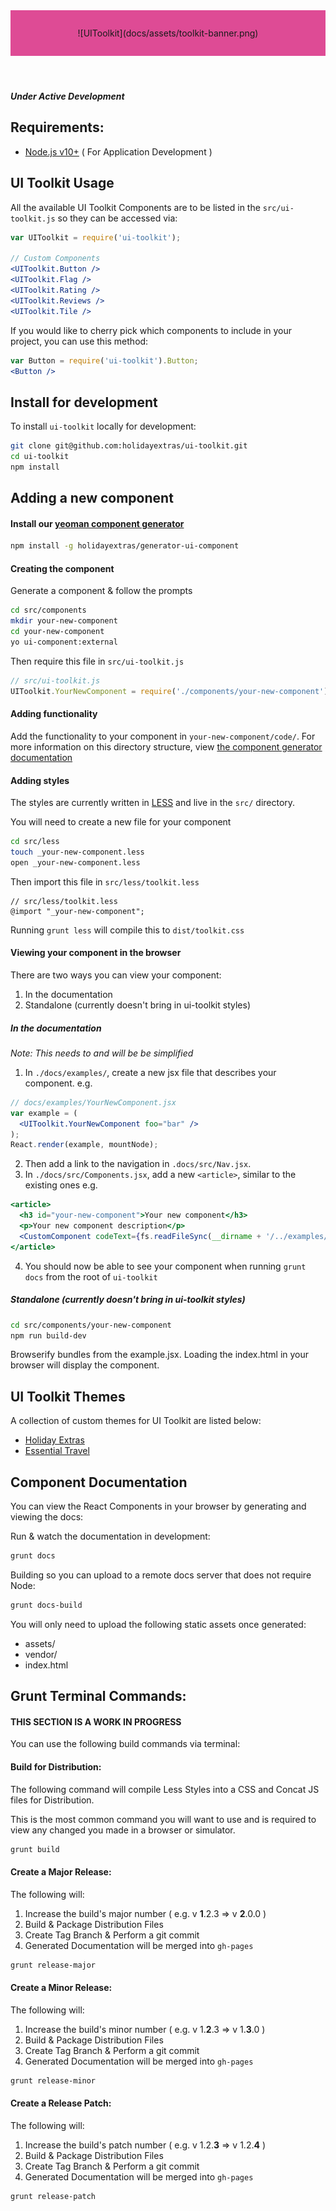 <header style="background: rgb(222,75,149);padding:2em;text-align:center">
  ![UIToolkit](docs/assets/toolkit-banner.png)
</header>

##### Under Active Development

Requirements:
---

* [Node.js v10+](http://nodejs.org/) ( For Application Development )

UI Toolkit Usage
---

All the available UI Toolkit Components are to be listed in the `src/ui-toolkit.js` so they can be accessed via:

```jsx
var UIToolkit = require('ui-toolkit');

// Custom Components
<UIToolkit.Button />
<UIToolkit.Flag />
<UIToolkit.Rating />
<UIToolkit.Reviews />
<UIToolkit.Tile />
```

If you would like to cherry pick which components to include in your project, you can use this method:

```jsx
var Button = require('ui-toolkit').Button;
<Button />
```

Install for development
---

To install `ui-toolkit` locally for development:

```bash
git clone git@github.com:holidayextras/ui-toolkit.git
cd ui-toolkit
npm install
```

Adding a new component
---
#### Install our [yeoman component generator](https://github.com/holidayextras/generator-ui-component)
```bash
npm install -g holidayextras/generator-ui-component
```

#### Creating the component
Generate a component & follow the prompts
```bash
cd src/components
mkdir your-new-component
cd your-new-component
yo ui-component:external
```

Then require this file in `src/ui-toolkit.js`
```javascript
// src/ui-toolkit.js
UIToolkit.YourNewComponent = require('./components/your-new-component');
```

#### Adding functionality
Add the functionality to your component in `your-new-component/code/`. For more information on this directory structure, view [the component generator documentation](https://github.com/holidayextras/generator-ui-component)

#### Adding styles
The styles are currently written in [LESS](http://lesscss.org/) and live in the `src/` directory.

You will need to create a new file for your component
```bash
cd src/less
touch _your-new-component.less
open _your-new-component.less
```

Then import this file in `src/less/toolkit.less`
```less
// src/less/toolkit.less
@import "_your-new-component";
```

Running `grunt less` will compile this to `dist/toolkit.css`

#### Viewing your component in the browser
There are two ways you can view your component:

1. In the documentation
2. Standalone (currently doesn't bring in ui-toolkit styles)

##### In the documentation
_Note: This needs to and will be be simplified_

1. In `./docs/examples/`, create a new jsx file that describes your component. e.g.
```jsx
// docs/examples/YourNewComponent.jsx
var example = (
  <UIToolkit.YourNewComponent foo="bar" />
);
React.render(example, mountNode);
```

2. Then add a link to the navigation in `.docs/src/Nav.jsx`.
3. In `./docs/src/Components.jsx`, add a new `<article>`, similar to the existing ones e.g.

```jsx
<article>
  <h3 id="your-new-component">Your new component</h3>
  <p>Your new component description</p>
  <CustomComponent codeText={fs.readFileSync(__dirname + '/../examples/YourNewComponent.jsx', 'utf8')} />
</article>
```

4. You should now be able to see your component when running `grunt docs` from the root of `ui-toolkit`

##### Standalone (currently doesn't bring in ui-toolkit styles)
```bash
cd src/components/your-new-component
npm run build-dev
```
Browserify bundles from the example.jsx. Loading the index.html in your browser will display the component.

UI Toolkit Themes
---
A collection of custom themes for UI Toolkit are listed below:

* [Holiday Extras](https://github.com/holidayextras/ui-brand-hx)
* [Essential Travel](https://github.com/holidayextras/ui-brand-et)

Component Documentation
---

You can view the React Components in your browser by generating and viewing the docs:

Run & watch the documentation in development:
```bash
grunt docs
```

Building so you can upload to a remote docs server that does not require Node:
```bash
grunt docs-build
```

You will only need to upload the following static assets once generated:

+ assets/
+ vendor/
+ index.html

Grunt Terminal Commands:
---

#### THIS SECTION IS A WORK IN PROGRESS

You can use the following build commands via terminal:

#### Build for Distribution:

The following command will compile Less Styles into a CSS and Concat JS files for Distribution.

This is the most common command you will want to use and is required to view any changed you made in a browser or simulator.

```bash
grunt build
```

#### Create a Major Release:

The following will:

1. Increase the build's major number ( e.g. v __1__.2.3 => v __2__.0.0 )
2. Build & Package Distribution Files
3. Create Tag Branch & Perform a git commit
4. Generated Documentation will be merged into `gh-pages`

```bash
grunt release-major
```

#### Create a Minor Release:

The following will:

1. Increase the build's minor number ( e.g. v 1.__2__.3 => v 1.__3__.0 )
2. Build & Package Distribution Files
3. Create Tag Branch & Perform a git commit
4. Generated Documentation will be merged into `gh-pages`

```bash
grunt release-minor
```

#### Create a Release Patch:

The following will:

1. Increase the build's patch number ( e.g. v 1.2.__3__ => v 1.2.__4__ )
2. Build & Package Distribution Files
3. Create Tag Branch & Perform a git commit
4. Generated Documentation will be merged into `gh-pages`

```bash
grunt release-patch
```
